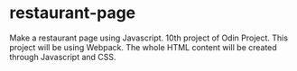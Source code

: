 # restaurant-page

Make a restaurant page using Javascript. 10th project of Odin Project.
This project will be using Webpack. The whole HTML content will be created through Javascript and CSS.